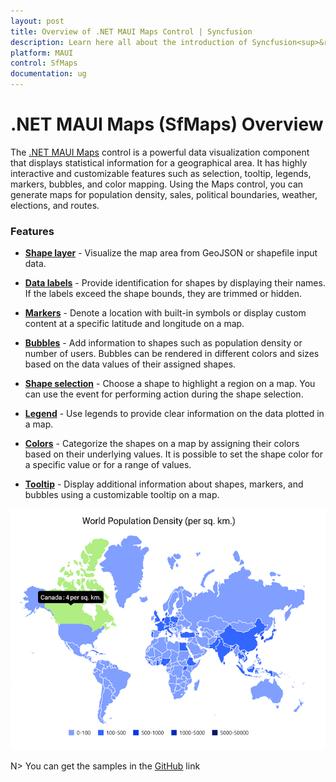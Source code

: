 ```yaml
---
layout: post
title: Overview of .NET MAUI Maps Control | Syncfusion
description: Learn here all about the introduction of Syncfusion<sup>&reg;</sup> .NET MAUI Maps (SfMaps) control, its features, and more.
platform: MAUI
control: SfMaps
documentation: ug
---
```


# .NET MAUI Maps (SfMaps) Overview

The [.NET MAUI Maps](https://www.syncfusion.com/maui-controls/maui-maps) control is a powerful data visualization component that displays statistical information for a geographical area. It has highly interactive and customizable features such as selection, tooltip, legends, markers, bubbles, and color mapping. Using the Maps control, you can generate maps for population density, sales, political boundaries, weather, elections, and routes.

### Features

* **[Shape layer](https://help.syncfusion.com/maui/maps/getting-started#add-shape-layer-maps-elements)** - Visualize the map area from GeoJSON or shapefile input data.

* **[Data labels](https://help.syncfusion.com/maui/maps/data-labels)** - Provide identification for shapes by displaying their names. If the labels exceed the shape bounds, they are trimmed or hidden.

* **[Markers](https://help.syncfusion.com/maui/maps/markers)** - Denote a location with built-in symbols or display custom content at a specific latitude and longitude on a map.

* **[Bubbles](https://help.syncfusion.com/maui/maps/bubble)** - Add information to shapes such as population density or number of users. Bubbles can be rendered in different colors and sizes based on the data values of their assigned shapes.

* **[Shape selection](https://help.syncfusion.com/maui/maps/selection)** - Choose a shape to highlight a region on a map. You can use the event for performing action during the shape selection.

* **[Legend](https://help.syncfusion.com/maui/maps/legend)** -  Use legends to provide clear information on the data plotted in a map.

* **[Colors](https://help.syncfusion.com/maui/maps/shape)** - Categorize the shapes on a map by assigning their colors based on their underlying values. It is possible to set the shape color for a specific value or for a range of values.

* **[Tooltip](https://help.syncfusion.com/maui/maps/tooltip)** - Display additional information about shapes, markers, and bubbles using a customizable tooltip on a map.

![.NET MAUI Maps layer overview.](images/overview/net-maui-maps-overview.png)

N> You can get the samples in the [GitHub](https://github.com/syncfusion/maui-demos) link